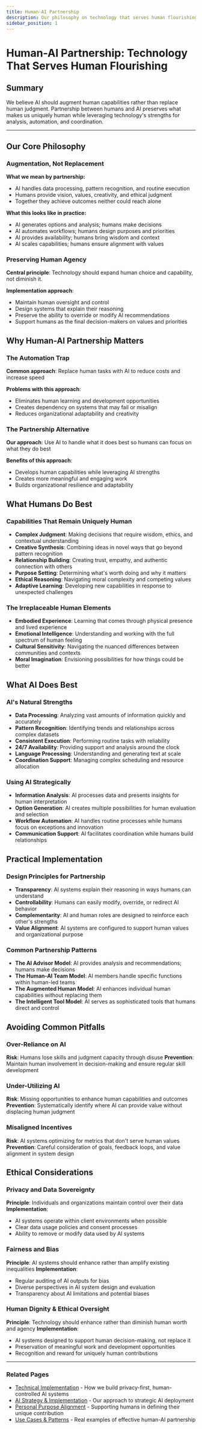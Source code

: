```yaml
---
title: Human-AI Partnership
description: Our philosophy on technology that serves human flourishing
sidebar_position: 1
---
```


# Human-AI Partnership: Technology That Serves Human Flourishing

## Summary

We believe AI should augment human capabilities rather than replace human judgment. Partnership between humans and AI preserves what makes us uniquely human while leveraging technology's strengths for analysis, automation, and coordination.

---

## Our Core Philosophy

### Augmentation, Not Replacement

**What we mean by partnership:**
- AI handles data processing, pattern recognition, and routine execution
- Humans provide vision, values, creativity, and ethical judgment  
- Together they achieve outcomes neither could reach alone

**What this looks like in practice:**
- AI generates options and analysis; humans make decisions
- AI automates workflows; humans design purposes and priorities
- AI provides availability; humans bring wisdom and context
- AI scales capabilities; humans ensure alignment with values

### Preserving Human Agency

**Central principle**: Technology should expand human choice and capability, not diminish it.

**Implementation approach**:
- Maintain human oversight and control
- Design systems that explain their reasoning
- Preserve the ability to override or modify AI recommendations
- Support humans as the final decision-makers on values and priorities

## Why Human-AI Partnership Matters

### The Automation Trap

**Common approach**: Replace human tasks with AI to reduce costs and increase speed

**Problems with this approach**:
- Eliminates human learning and development opportunities
- Creates dependency on systems that may fail or misalign
- Reduces organizational adaptability and creativity

### The Partnership Alternative

**Our approach**: Use AI to handle what it does best so humans can focus on what they do best

**Benefits of this approach**:
- Develops human capabilities while leveraging AI strengths
- Creates more meaningful and engaging work
- Builds organizational resilience and adaptability

## What Humans Do Best

### Capabilities That Remain Uniquely Human

- **Complex Judgment**: Making decisions that require wisdom, ethics, and contextual understanding
- **Creative Synthesis**: Combining ideas in novel ways that go beyond pattern recognition
- **Relationship Building**: Creating trust, empathy, and authentic connection with others
- **Purpose Setting**: Determining what's worth doing and why it matters
- **Ethical Reasoning**: Navigating moral complexity and competing values
- **Adaptive Learning**: Developing new capabilities in response to unexpected challenges

### The Irreplaceable Human Elements

- **Embodied Experience**: Learning that comes through physical presence and lived experience
- **Emotional Intelligence**: Understanding and working with the full spectrum of human feeling
- **Cultural Sensitivity**: Navigating the nuanced differences between communities and contexts
- **Moral Imagination**: Envisioning possibilities for how things could be better

## What AI Does Best

### AI's Natural Strengths

- **Data Processing**: Analyzing vast amounts of information quickly and accurately
- **Pattern Recognition**: Identifying trends and relationships across complex datasets
- **Consistent Execution**: Performing routine tasks with reliability
- **24/7 Availability**: Providing support and analysis around the clock
- **Language Processing**: Understanding and generating text at scale
- **Coordination Support**: Managing complex scheduling and resource allocation

### Using AI Strategically

- **Information Analysis**: AI processes data and presents insights for human interpretation
- **Option Generation**: AI creates multiple possibilities for human evaluation and selection
- **Workflow Automation**: AI handles routine processes while humans focus on exceptions and innovation
- **Communication Support**: AI facilitates coordination while humans build relationships

## Practical Implementation

### Design Principles for Partnership

- **Transparency**: AI systems explain their reasoning in ways humans can understand
- **Controllability**: Humans can easily modify, override, or redirect AI behavior  
- **Complementarity**: AI and human roles are designed to reinforce each other's strengths
- **Value Alignment**: AI systems are configured to support human values and organizational purpose

### Common Partnership Patterns

- **The AI Advisor Model**: AI provides analysis and recommendations; humans make decisions
- **The Human-AI Team Model**: AI members handle specific functions within human-led teams
- **The Augmented Human Model**: AI enhances individual human capabilities without replacing them
- **The Intelligent Tool Model**: AI serves as sophisticated tools that humans direct and control

## Avoiding Common Pitfalls

### Over-Reliance on AI
**Risk**: Humans lose skills and judgment capacity through disuse
**Prevention**: Maintain human involvement in decision-making and ensure regular skill development

### Under-Utilizing AI
**Risk**: Missing opportunities to enhance human capabilities and outcomes
**Prevention**: Systematically identify where AI can provide value without displacing human judgment

### Misaligned Incentives
**Risk**: AI systems optimizing for metrics that don't serve human values
**Prevention**: Careful consideration of goals, feedback loops, and value alignment in system design

## Ethical Considerations

### Privacy and Data Sovereignty
**Principle**: Individuals and organizations maintain control over their data
**Implementation**: 
- AI systems operate within client environments when possible
- Clear data usage policies and consent processes
- Ability to remove or modify data used by AI systems

### Fairness and Bias
**Principle**: AI systems should enhance rather than amplify existing inequalities
**Implementation**:
- Regular auditing of AI outputs for bias
- Diverse perspectives in AI system design and evaluation
- Transparency about AI limitations and potential biases

### Human Dignity & Ethical Oversight
**Principle**: Technology should enhance rather than diminish human worth and agency
**Implementation**:
- AI systems designed to support human decision-making, not replace it
- Preservation of meaningful work and development opportunities
- Recognition and reward for uniquely human contributions

---

### Related Pages
- [Technical Implementation](/docs/methodology/technical-implementation) - How we build privacy-first, human-controlled AI systems
- [AI Strategy & Implementation](/docs/services/ai-strategy-implementation) - Our approach to strategic AI deployment
- [Personal Purpose Alignment](/docs/services/personal-purpose-alignment) - Supporting humans in defining their unique contribution
- [Use Cases & Patterns](/docs/impact/use-cases-patterns) - Real examples of effective human-AI partnership

<!-- 
## Content Removed in Streamlining:

1. **Extended "What This Means for Your Organization" section** - Removed detailed implementation requirements that seemed overconfident
2. **Detailed irreplaceable human elements descriptions** - Simplified to essential capabilities
3. **Extensive AI strategic usage examples** - Reduced to core applications
4. **Learning Enhancement and personalization claims** - Removed sophisticated AI education promises
5. **Continuous Learning partnership descriptions** - Simplified to basic design principles
6. **Loss of Human Connection pitfall section** - Consolidated into other pitfall categories
7. **AI ethics circles and councils implementation** - Removed detailed governance structure recommendations
8. **Scenario Modeling and complex AI capabilities** - Focused on proven AI strengths rather than advanced features
9. **Detailed cultural development and skill building requirements** - Simplified to core implementation approaches
10. **Extended benefits claims about organizational outcomes** - Reduced to essential partnership advantages

The removed content was primarily detailed implementation frameworks, extensive capability claims, and sophisticated organizational development requirements that would be more appropriate after establishing a proven partnership approach.
-->